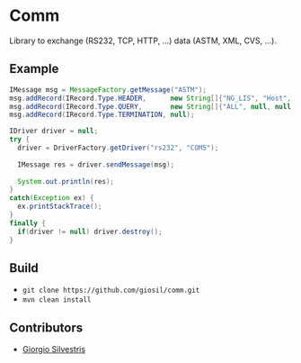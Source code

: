 # Comm

Library to exchange (RS232, TCP, HTTP, ...) data (ASTM, XML, CVS, ...).

## Example

```java
IMessage msg = MessageFactory.getMessage("ASTM");
msg.addRecord(IRecord.Type.HEADER,      new String[]{"NG_LIS", "Host", "P", "1"});
msg.addRecord(IRecord.Type.QUERY,       new String[]{"ALL", null, null, null, "ALL", null, null, "R"});
msg.addRecord(IRecord.Type.TERMINATION, null);

IDriver driver = null;
try {
  driver = DriverFactory.getDriver("rs232", "COM5");
  
  IMessage res = driver.sendMessage(msg);
  
  System.out.println(res);
}
catch(Exception ex) {
  ex.printStackTrace();
}
finally {
  if(driver != null) driver.destroy();
}
```

## Build

- `git clone https://github.com/giosil/comm.git`
- `mvn clean install`

## Contributors

* [Giorgio Silvestris](https://github.com/giosil)
